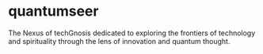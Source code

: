 # quantumseer
The Nexus of techGnosis dedicated to exploring the frontiers of technology and spirituality through the lens of innovation and quantum thought.
